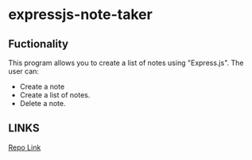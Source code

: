 # expressjs-note-taker

## Fuctionality 

This program allows you to create a list of notes using "Express.js".
The user can:
- Create a note
 - Create a list of notes.
 - Delete a note.

 ## LINKS
 
 [Repo Link](https://github.com/lopezivan763/expressjs-note-taker)
 
